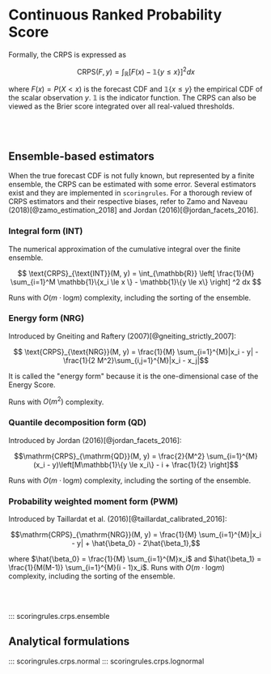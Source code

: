 # Continuous Ranked Probability Score

Formally, the CRPS is expressed as

$$\text{CRPS}(F, y) = \int_{\mathbb{R}}[F(x)-\mathbb{1}\{y \le x\}]^2 dx$$

where $F(x) = P(X<x)$ is the forecast CDF and $\mathbb{1}\{x \le y\}$ the empirical CDF
of the scalar observation $y$. $\mathbb{1}$ is the indicator function. The CRPS can
also be viewed as the Brier score integrated over all real-valued thresholds.

<br/><br/>

## Ensemble-based estimators

When the true forecast CDF is not fully known, but represented by a finite ensemble, the CRPS can be estimated with some error. Several estimators exist and they are implemented in `scoringrules`. For a thorough review of CRPS estimators and their respective biases, refer to Zamo and Naveau (2018)[@zamo_estimation_2018] and Jordan (2016)[@jordan_facets_2016].

### Integral form (INT)

The numerical approximation of the cumulative integral over the finite ensemble.

$$ \text{CRPS}_{\text{INT}}(M, y) = \int_{\mathbb{R}} \left[ \frac{1}{M}
\sum_{i=1}^M \mathbb{1}\{x_i \le x \} - \mathbb{1}\{y \le x\}  \right] ^2 dx $$

Runs with $O(m\cdot\mathrm{log}m)$ complexity, including the sorting of the ensemble.

### Energy form (NRG)

Introduced by Gneiting and Raftery (2007)[@gneiting_strictly_2007]:

$$ \text{CRPS}_{\text{NRG}}(M, y) = \frac{1}{M} \sum_{i=1}^{M}|x_i - y| - \frac{1}{2 M^2}\sum_{i,j=1}^{M}|x_i - x_j|$$

 It is called the "energy form" because it is the one-dimensional case of the Energy Score.

Runs with $O(m^2)$ complexity.

### Quantile decomposition form (QD)

Introduced by Jordan (2016)[@jordan_facets_2016]:

$$\mathrm{CRPS}_{\mathrm{QD}}(M, y) = \frac{2}{M^2} \sum_{i=1}^{M}(x_i - y)\left[M\mathbb{1}\{y \le x_i\} - i + \frac{1}{2} \right]$$

Runs with $O(m\cdot\mathrm{log}m)$ complexity, including the sorting of the ensemble.

### Probability weighted moment form (PWM)

Introduced by Taillardat et al. (2016)[@taillardat_calibrated_2016]:

$$\mathrm{CRPS}_{\mathrm{NRG}}(M, y) = \frac{1}{M} \sum_{i=1}^{M}|x_i - y| + \hat{\beta_0} - 2\hat{\beta_1},$$

where $\hat{\beta_0} = \frac{1}{M} \sum_{i=1}^{M}x_i$ and $\hat{\beta_1} = \frac{1}{M(M-1)} \sum_{i=1}^{M}(i - 1)x_i$. Runs with $O(m\cdot\mathrm{log}m)$ complexity, including the sorting of the ensemble.


<br/><br/>

::: scoringrules.crps.ensemble

## Analytical formulations
::: scoringrules.crps.normal
::: scoringrules.crps.lognormal
